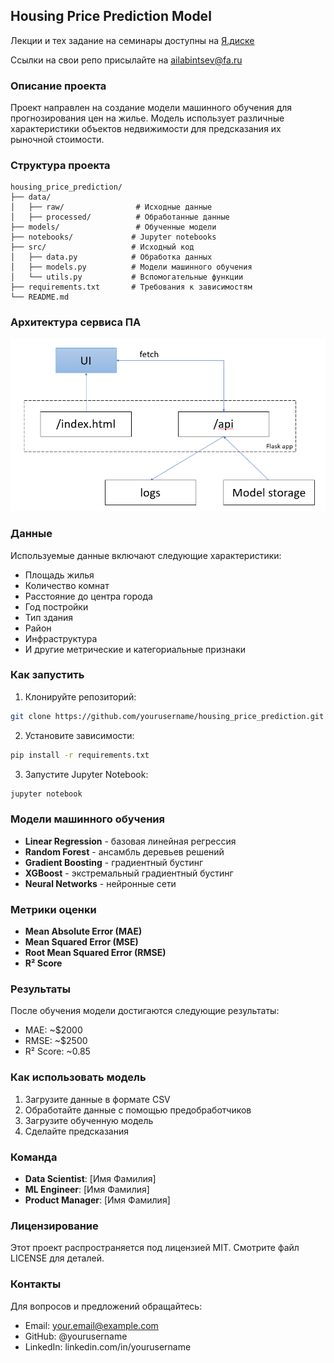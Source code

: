 ## Housing Price Prediction Model

Лекции и тех задание на семинары доступны на [Я.диске](https://disk.yandex.ru/d/vDb3HPumZ2xK0w)  

Ссылки на свои репо присылайте на ailabintsev@fa.ru  

### Описание проекта
Проект направлен на создание модели машинного обучения для прогнозирования цен на жилье. Модель использует различные характеристики объектов недвижимости для предсказания их рыночной стоимости.

### Структура проекта
```
housing_price_prediction/
├── data/
│   ├── raw/                # Исходные данные
│   ├── processed/          # Обработанные данные
├── models/                 # Обученные модели
├── notebooks/             # Jupyter notebooks
├── src/                   # Исходный код
│   ├── data.py            # Обработка данных
│   ├── models.py          # Модели машинного обучения
│   └── utils.py           # Вспомогательные функции
├── requirements.txt       # Требования к зависимостям
└── README.md
```

### Архитектура сервиса ПА
![](img/arch.png)


### Данные
Используемые данные включают следующие характеристики:
* Площадь жилья
* Количество комнат
* Расстояние до центра города
* Год постройки
* Тип здания
* Район
* Инфраструктура
* И другие метрические и категориальные признаки

### Как запустить
1. Клонируйте репозиторий:
```bash
git clone https://github.com/yourusername/housing_price_prediction.git
```

2. Установите зависимости:
```bash
pip install -r requirements.txt
```

3. Запустите Jupyter Notebook:
```bash
jupyter notebook
```

### Модели машинного обучения
* **Linear Regression** - базовая линейная регрессия
* **Random Forest** - ансамбль деревьев решений
* **Gradient Boosting** - градиентный бустинг
* **XGBoost** - экстремальный градиентный бустинг
* **Neural Networks** - нейронные сети

### Метрики оценки
* **Mean Absolute Error (MAE)**
* **Mean Squared Error (MSE)**
* **Root Mean Squared Error (RMSE)**
* **R² Score**

### Результаты
После обучения модели достигаются следующие результаты:
* MAE: ~$2000
* RMSE: ~$2500
* R² Score: ~0.85

### Как использовать модель
1. Загрузите данные в формате CSV
2. Обработайте данные с помощью предобработчиков
3. Загрузите обученную модель
4. Сделайте предсказания

### Команда
* **Data Scientist**: [Имя Фамилия]
* **ML Engineer**: [Имя Фамилия]
* **Product Manager**: [Имя Фамилия]

### Лицензирование
Этот проект распространяется под лицензией MIT. Смотрите файл LICENSE для деталей.

### Контакты
Для вопросов и предложений обращайтесь:
* Email: your.email@example.com
* GitHub: @yourusername
* LinkedIn: linkedin.com/in/yourusername
